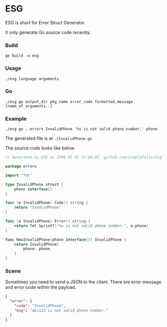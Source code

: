 # ESG

ESG is short for Error Struct Generator.

It only generate Go source code recently.

### Build

`go build -o esg`

### Usage

`./esg language arguments`

### Go

`./esg go output_dir pkg_name error_code formatted_message [name_of_arguments..]`

### Example

`./esg go . errors InvalidPhone '%v is not valid phone number.' phone`

The generated file is at `./InvalidPhone.go`

The source code looks like below.

```go
// Generated by ESG at 2006-01-02 15:04:05. github.com/SimpleFelix/esg

package errors

import "fmt"

type InvalidPhone struct {
	phone interface{}
}

func (e InvalidPhone) Code() string {
	return "InvalidPhone"
}

func (e InvalidPhone) Error() string {
	return fmt.Sprintf("%v is not valid phone number.", e.phone)
}

func NewInvalidPhone(phone interface{}) InvalidPhone {
	return InvalidPhone{
		phone: phone,
	}
}
```

### Scene

Sometimes you need to send a JSON to the client. There are error message and error code within the payload.

```json
{
  "error": {
    "code": "InvalidPhone",
    "msg": "abc123 is not valid phone number."
  }
}
```